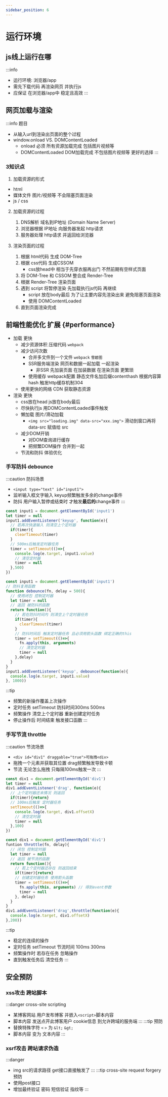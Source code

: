 ```yaml
---
sidebar_position: 6
---
```


# 运行环境

## js线上运行在哪
:::info 
- 运行环境: 浏览器/app
- 需先下载代码 再渲染网页 并执行js
- 应保证 在浏览器/app中 稳定且高效
:::

## 网页加载与渲染
:::info 题目
- 从输入url到渲染出页面的整个过程
- window.onload VS. DOMContentLoaded
  - onload 必须 所有资源加载完成 包括图片视频等
  - DOMContentLoaded DOM加载完成 不包括图片视频等 更好的选择
:::

### 3知识点
1. 加载资源的形式
  - html
  - 媒体文件 图片/视频等 不会阻塞页面渲染
  - js / css

2. 加载资源的过程
     1. DNS解析 域名到IP地址 (Domain Name Server)
     2. 浏览器根据 IP地址 向服务器发起 http请求
     3. 服务器处理 http请求 并返回给浏览器

3. 渲染页面的过程
     1. 根据 html代码 生成 DOM-Tree
     2. 根据 css代码 生成CSSOM 
        - css放head中 相当于先穿衣服再出门 不然前期有空样式页面
     3. 将 DOM-Tree 和 CSSOM 整合成 Render-Tree
     4. 根据 Render-Tree 渲染页面
     5. 遇到 script 将暂停渲染 先加载执行js代码 再继续 
        - script 放在body最后 为了让主要内容先渲染出来 避免阻塞页面渲染
        - 使用 DOMContentLoaded 
     6. 直到页面渲染完成

## 前端性能优化 扩展 {#performance}
- 加载 更快
  - 减少资源体积 压缩代码 `webpack`
  - 减少访问次数 
    - 合并多文件到一个文件 `webpack` `雪碧图`
    - SSR服务端渲染 网页和数据一起加载 一起渲染
      - 非SSR 先加装页面 在加装数据 在渲染页面 更繁琐
    - 使用缓存 webpack配置 静态文件名加后缀contenthash 根据内容算hash 触发http缓存机制304
  - 使用更快的网络 CDN 获取静态资源
- 渲染 更快
  - css放在head js放在body最后
  - 尽快执行js 用DOMContentLoaded事件触发
  - 懒加载 图片/滑动加载
    - `<img src="loading.img" data-src="xxx.img">` 滑动到窗口再将 data-src 赋值给 src
  - 减少DOM开销
    - 对DOM查询进行缓存 
    - 把频繁DOM操作 合并到一起
  - 节流和防抖 体验优化

### 手写防抖 debounce
:::caution 防抖场景
- `<input type="text" id="input1">`
- 监听输入框文字输入 keyup频繁触发多余的change事件
- 防抖 用户输入暂停或结束时 才触发**最后的**change事件
:::
```js title='debounceMock.js'
const input1 = document.getElementById('input1')
let timer = null
input1.addEventListener('keyup', function(e){
  // 若再次快速输入 则清空上个定时器
  if(timer){
    clearTimeout(timer)
  }
  // 500ms后触发定时器任务
  timer = setTimeout(()=>{
    console.log(e.target, input1.value)
    // 清空定时器
    timer = null
  },500)
})
```
```js title='debounce.js'
const input1 = document.getElementById('input1')
// 防抖复用函数
function debounce(fn, delay = 500){
  // 使用闭包 控制定时器
  let timer = null
  // 返回 被防抖的函数
  return function(){
    // 若在防抖时间内 则清空上个定时器任务
    if(timer){
      clearTimeout(timer)
    }
    // 防抖时间后 触发定时器任务 且必须用箭头函数 绑定正确的this
    timer = setTimeout(()=>{
      fn.apply(this, arguments)
      // 清空定时器
      timer = null
    },delay)
  }
}
input1.addEventListener('keyup', debounce(function(e){
  console.log(e.target, input1.value)
}, 1000))
```

:::tip
- 频繁的新操作覆盖上次操作
- 定时任务 setTimeout 防抖时间300ms 500ms
- 频繁操作 清空上个定时器 重新创建定时任务
- 停止操作后 时间结束 触发接口函数
:::

### 手写节流 throttle
:::caution 节流场景
- `<div id="div1" draggable="true">可拖拽<div>`
- 拖拽一个元素并获取其位置 drag频繁触发导致卡顿
- 节流 无论怎么拖拽 只每隔100ms触发一次
:::
```js title='throttleMock.js'
const div1 = document.getElementById('div1')
let timer = null
div1.addEventListener('drag', function(e){
  // 上个定时器还未情况 则返回
  if(timer){return}
  // 100ms后触发 定时器任务
  setTimeout(()=>{
    console.log(e.target, div1.offsetX)
    // 清空定时器
    timer = null
  },100)
})
```
```js title='throttle.js'
const div1 = document.getElementById('div1')
funtion throttle(fn, delay){
  // 闭包 控制定时器
  let timer = null
  // 返回 被节流的函数
  return function(){
    // 若上个定时器还存在 则返回结束
    if(timer){return}
    // 创建定时器任务 使用箭头函数
    timer = setTimeout(()=>{
      fn.apply(this, arguments) // 得到event参数
      timer = null
    }, delay)
  }
}
div1.addEventListener('drag',throttle(function(e){
  console.log(e.target, div1.offsetX)
},200))
```
:::tip
- 稳定的连续的操作
- 定时任务 setTimeout 节流时间 100ms 300ms
- 频繁操作时 若存在任务 忽略操作
- 直到触发任务后 清空任务
:::

## 安全预防 
### xss攻击 跨站脚本
:::danger cross-site scripting
- 某博客网站 用户发布博客 并嵌入`<script>`脚本内容
- 脚本内容 发送点开此博客用户 cookie信息 到允许跨域的服务端
:::
:::tip 预防
- 替换特殊字符 `<` `>` 为 `&lt;` `&gt;`
- 脚本内容 变为 文本内容
:::

### xsrf攻击 跨站请求伪造
:::danger
- img src的请求路径 get接口直接触发了
:::
:::tip cross-site request forgery预防
- 使用post接口
- 增加最终验证 密码 短信验证 指纹等
:::